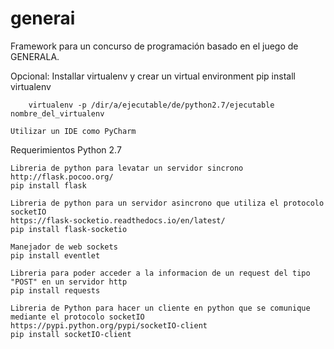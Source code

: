 # generai

Framework para un concurso de programación basado en el juego de
GENERALA.

Opcional:
	Installar virtualenv y crear un virtual environment
		pip install virtualenv

		virtualenv -p /dir/a/ejecutable/de/python2.7/ejecutable nombre_del_virtualenv

	Utilizar un IDE como PyCharm


Requerimientos
	Python 2.7

	Libreria de python para levatar un servidor sincrono
	http://flask.pocoo.org/
	pip install flask

	Libreria de python para un servidor asincrono que utiliza el protocolo socketIO
	https://flask-socketio.readthedocs.io/en/latest/
	pip install flask-socketio

	Manejador de web sockets 
	pip install eventlet

	Libreria para poder acceder a la informacion de un request del tipo "POST" en un servidor http
	pip install requests

	Libreria de Python para hacer un cliente en python que se comunique mediante el protocolo socketIO
	https://pypi.python.org/pypi/socketIO-client
	pip install socketIO-client